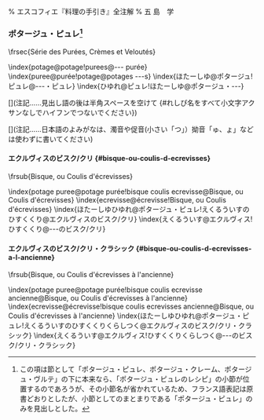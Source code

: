 % エスコフィエ『料理の手引き』全注解
% 五 島　学


[](原稿下準備)
[](訳と注釈)
[](未、原文対照チェック)
[](未、日本語表現校正)
[](未、その他修正)
[](未、原稿最終校正)



### ポタージュ・ピュレ[^1]

\frsec{Série des Purées, Crèmes et Veloutés}

\index{potage@potage!purees@--- purée}
\index{puree@purée!potage@potages ---s}
\index{ほたーしゆ@ポタージュ!ピュレ@---・ピュレ}
\index{ひゆれ@ピュレ!ほたーしゆ@ポタージュ・---}

[^1]: この項は節として「ポタージュ・ピュレ、ポタージュ・クレーム、ポタージュ・ヴルテ」の下に本来なら、「ポタージュ・ピュレのレシピ」の小節が位置するのであろうが、その小節名が省かれているため、フランス語表記は原書どおりとしたが、小節としてのまとまりである「ポタージュ・ピュレ」のみを見出しとした。



[](コメント……この上の部分は無視してください。この下からスタートしてください。)

[](注記……見出し語の後は半角スペースを空けて {#れしぴ名をすべて小文字アクサンなしでハイフンでつないでください})

[](注記……フランス語の見出しは原則単数形でお願いします。また、@の前つまりソート用よみがなはアクサンなし、すべて小文字でお願いします)

[](注記……日本語のよみがなは、濁音や促音(小さい「つ」）拗音「ゅ、ょ」などは使わずに書いてください)




#### エクルヴィスのビスク/クリ {#bisque-ou-coulis-d-ecrevisses}

\frsub{Bisque, ou Coulis d'écrevisses}

\index{potage puree@potage purée!bisque coulis ecrevisse@Bisque, ou Coulis d'écrevisses}
\index{ecrevisse@écrevisse!Bisque, ou Coulis d'écrevisses}
\index{ほたーしゆひゆれ@ポタージュ・ピュレ!えくるういすのひすくくり@エクルヴィスのビスク/クリ}
\index{えくるういす@エクルヴィス!ひすくくり@---のビスク/クリ}








#### エクルヴィスのビスク/クリ・クラシック {#bisque-ou-coulis-d-ecrevisses-a-l-ancienne}

\frsub{Bisque, ou Coulis d'écrevisses à l'ancienne}

\index{potage puree@potage purée!bisque coulis ecrevisse ancienne@Bisque, ou Coulis d'écrevisses à l'ancienne}
\index{ecrevisse@écrevisse!bisque coulis ecrevisses ancienne@Bisque, ou Coulis d'écrevisses à l'ancienne}
\index{ほたーしゆひゆれ@ポタージュ・ピュレ!えくるういすのひすくくりくらしつく@エクルヴィスのビスク/クリ・クラシック}
\index{えくるういす@エクルヴィス!ひすくくりくらしつく@---のビスク/クリ・クラシック}
